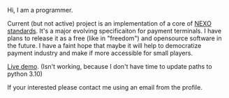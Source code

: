 Hi, I am a programmer.

Current (but not active) project is an implementation of a core of
[NEXO standards](https://www.nexo-standards.org/). It's a major evolving
specificaiton for payment terminals. I have plans to release it as a
free (like in "freedom") and opensource software in the future. I have a
faint hope that maybe it will help to democratize payment industry and make
if more accessible for small players.

[Live demo](http://139.162.175.251:5000/nexo).
(Isn't working, because I don't have time to update paths to python 3.10)

If your interested please contact me using an email from the profile.
